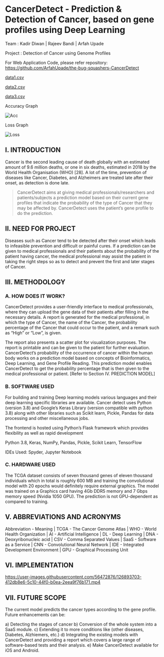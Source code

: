 # CancerDetect - Prediction & Detection of Cancer, based on gene profiles using Deep Learning

Team : Kadir Diwan | Rajeev Bandi | Arfah Upade 

Project : Detection of Cancer using Genome Profiles

For Web Application Code, please refer repository: https://github.com/ArfahUpade/the-bug-squashers-CancerDetect

[data1.csv](https://github.com/diwan-kadir/CancerDetect/files/6565741/data1.csv)

[data2.csv](https://github.com/diwan-kadir/CancerDetect/files/6565742/data2.csv)

[data3.csv](https://github.com/diwan-kadir/CancerDetect/files/6565743/data3.csv)

Accuracy Graph

![Acc](https://github.com/diwan-kadir/CancerDetect/blob/master/Accuracy.png)

Loss Graph

![Loss](https://github.com/diwan-kadir/CancerDetect/blob/master/Loss.png)


## I. INTRODUCTION
Cancer is the second leading cause of death globally with an estimated amount of 9.6 million deaths, or one in six deaths, estimated in 2018 by the World Health Organisation (WHO) [28]. A lot of the time, prevention of diseases like Cancer, Diabetes, and Alzheimers are treated late after their onset, as detection is done late.

>CancerDetect aims at giving medical professionals/researchers and patients/subjects a prediction model based on their current gene profiles that indicate the probability of the type of Cancer that they may be affected by. CancerDetect uses the patient’s gene profile to do the prediction.

## II. NEED FOR PROJECT
Diseases such as Cancer tend to be detected after their onset which leads to infeasible prevention and difficult or painful cures. If a prediction can be given to medical professionals and their patients about the probability of the patient having cancer, the medical professional may assist the patient in taking the right steps so as to detect and prevent the first and later stages of Cancer.

## III. METHODOLOGY

### A. HOW DOES IT WORK?
CancerDetect provides a user-friendly interface to medical professionals, where they can upload the gene data of their patients after filling in the necessary details. A report is generated for the medical professional, in which the type of Cancer, the name of the Cancer, the probability percentage of the Cancer that could occur to the patient, and a remark such as “High” or “Low”, is given.

The report also presents a scatter plot for visualization purposes. The report is printable and can be given to the patient for further evaluation. CancerDetect’s probability of the occurrence of cancer within the human body works on a prediction model based on concepts of Bioinformatics, Deep Learning, and Gene Profile Reading. This prediction model enables CancerDetect to get the probability percentage that is then given to the medical professional or patient. [Refer to Section IV. PREDICTION MODEL]

### B. SOFTWARE USED
For building and training Deep learning models various languages and their deep learning specific libraries are available. Cancer detect uses Python (version 3.8) and Google’s Keras Library (version compatible with python 3.8) along with other libraries such as Scikit learn, Pickle, Pandas for data processing and other miscellaneous jobs.

The frontend is hosted using Python’s Flask framework which provides flexibility as well as rapid development

Python 3.8, Keras, NumPy, Pandas, Pickle, Scikit Learn, TensorFlow

IDEs Used: Spyder, Jupyter Notebook

### C. HARDWARE USED
The TCGA dataset consists of seven thousand genes of eleven thousand individuals which in total is roughly 600 MB and training the convolutional model with 20 epochs would
definitely require external graphics. The model was trained on a Graphics card having 4Gb DDR5 memory and 7 Gbps memory speed (Nvidia 1050 GPU). The prediction is not GPU-dependent as compared to training.

## V. ABBREVIATIONS AND ACRONYMS
Abbreviation - Meaning |
TCGA - The Cancer Genome Atlas |
WHO - World Health Organization |
AI - Artificial Intelligence |
DL - Deep Learning |
DNA - Deoxyribonucleic acid |
CSV - Comma Separated Values |
SaaS - Software as a Service |
CNN - Convolutional Neural Network |
IDE - Integrated Development Environment |
GPU - Graphical Processing Unit

## VI. IMPLEMENTATION


https://user-images.githubusercontent.com/56472876/126893703-412db8e6-5c10-44f0-b0ea-2eea9f76b171.mp4



## VII. FUTURE SCOPE
The current model predicts the cancer types according to the gene profile. Future enhancements can be:

a) Detecting the stages of cancer
b) Conversion of the whole system into a SaaS module.
c) Extending it to more conditions like (other diseases, Diabetes, Alzhiemers, etc.)
d) Integrating the existing models with CancerDetect and providing a report which covers a large range of software-based tests and their analysis.
e) Make CancerDetect available for iOS and Android.

